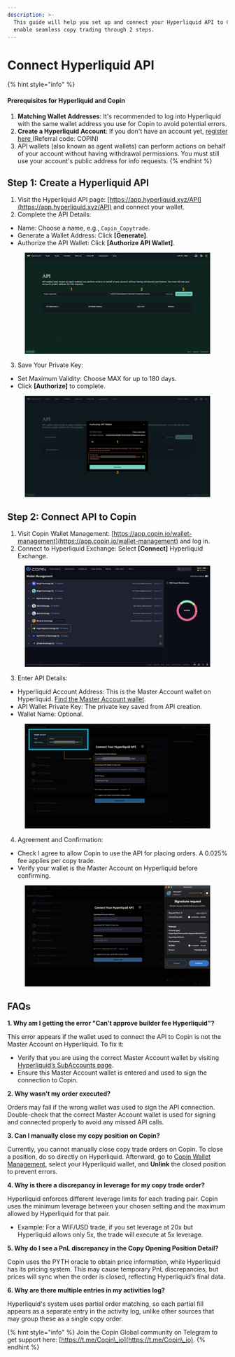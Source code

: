 ```yaml
---
description: >-
  This guide will help you set up and connect your Hyperliquid API to Copin to
  enable seamless copy trading through 2 steps.
---
```


# Connect Hyperliquid API

{% hint style="info" %}
#### Prerequisites for Hyperliquid and Copin

1. **Matching Wallet Addresses**: It's recommended to log into Hyperliquid with the same wallet address you use for Copin to avoid potential errors.
2. **Create a Hyperliquid Account**: If you don't have an account yet, [register here ](https://app.hyperliquid.xyz/join/COPIN)(Referral code: COPIN)
3. API wallets (also known as agent wallets) can perform actions on behalf of your account without having withdrawal permissions. You must still use your account's public address for info requests.
{% endhint %}

## Step 1: Create a Hyperliquid API

1. Visit the Hyperliquid API page: [https://app.hyperliquid.xyz/API](https://app.hyperliquid.xyz/API) and connect your wallet.
2. Complete the API Details:

* Name: Choose a name, e.g., `Copin_Copytrade`.
* Generate a Wallet Address: Click **\[Generate]**.
* Authorize the API Wallet: Click **\[Authorize API Wallet]**.

<figure><img src="../../.gitbook/assets/image.png" alt=""><figcaption></figcaption></figure>

3. Save Your Private Key:

* Set Maximum Validity: Choose MAX for up to 180 days.
* Click **\[Authorize]** to complete.

<figure><img src="../../.gitbook/assets/image (2).png" alt=""><figcaption></figcaption></figure>

## Step 2: Connect API to Copin

1. Visit Copin Wallet Management: [https://app.copin.io/wallet-management](https://app.copin.io/wallet-management) and log in.
2. Connect to Hyperliquid Exchange: Select **\[Connect]** Hyperliquid Exchange.

<figure><img src="../../.gitbook/assets/image (3).png" alt=""><figcaption></figcaption></figure>

3. Enter API Details:

* Hyperliquid Account Address: This is the Master Account wallet on Hyperliquid. [Find the Master Account wallet](https://app.hyperliquid.xyz/subAccounts).
* API Wallet Private Key: The private key saved from API creation.
* Wallet Name: Optional.

<figure><img src="../../.gitbook/assets/image (4).png" alt=""><figcaption></figcaption></figure>

4. Agreement and Confirmation:

* Check I agree to allow Copin to use the API for placing orders. A 0.025% fee applies per copy trade.
* Verify your wallet is the Master Account on Hyperliquid before confirming.

<figure><img src="../../.gitbook/assets/image (5).png" alt=""><figcaption></figcaption></figure>

## FAQs

**1. Why am I getting the error "Can't approve builder fee Hyperliquid"?**

This error appears if the wallet used to connect the API to Copin is not the Master Account on Hyperliquid. To fix it:

* Verify that you are using the correct Master Account wallet by visiting [Hyperliquid’s SubAccounts page](https://app.hyperliquid.xyz/subAccounts).
* Ensure this Master Account wallet is entered and used to sign the connection to Copin.

**2. Why wasn’t my order executed?**

Orders may fail if the wrong wallet was used to sign the API connection. Double-check that the correct Master Account wallet is used for signing and connected properly to avoid any missed API calls.

**3. Can I manually close my copy position on Copin?**

Currently, you cannot manually close copy trade orders on Copin. To close a position, do so directly on Hyperliquid. Afterward, go to [Copin Wallet Management](https://app.copin.io/me/management), select your Hyperliquid wallet, and **Unlink** the closed position to prevent errors.

**4. Why is there a discrepancy in leverage for my copy trade order?**

Hyperliquid enforces different leverage limits for each trading pair. Copin uses the minimum leverage between your chosen setting and the maximum allowed by Hyperliquid for that pair.

* Example: For a WIF/USD trade, if you set leverage at 20x but Hyperliquid allows only 5x, the trade will execute at 5x leverage.

**5. Why do I see a PnL discrepancy in the Copy Opening Position Detail?**

Copin uses the PYTH oracle to obtain price information, while Hyperliquid has its pricing system. This may cause temporary PnL discrepancies, but prices will sync when the order is closed, reflecting Hyperliquid’s final data.

**6. Why are there multiple entries in my activities log?**

Hyperliquid's system uses partial order matching, so each partial fill appears as a separate entry in the activity log, unlike other sources that may group these as a single copy order.

{% hint style="info" %}
Join the Copin Global community on Telegram to get support here: [https://t.me/Copin\_io](https://t.me/Copin\_io).
{% endhint %}


